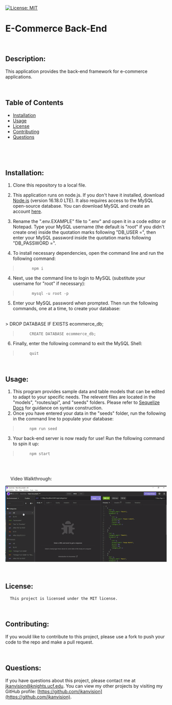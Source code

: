 [![License: MIT](https://img.shields.io/badge/License-MIT-yellow.svg)](https://opensource.org/licenses/MIT)
  
  # E-Commerce Back-End
  <br>

  

  ## Description: 
  This application provides the back-end framework for e-commerce applications. 
  &nbsp;
  &nbsp;

  &nbsp;
  &nbsp;
  ## Table of Contents
  - [Installation](#installation)
  - [Usage](#usage)
  - [License](#license)
  - [Contributing](#contributing)
  - [Questions](#questions)
  <br>

  &nbsp;
  &nbsp;
  ## Installation:
  1. Clone this repository to a local file.

  2. This application runs on node.js. If you don't have it installed, download [Node.js](https://nodejs.org/en/) (version 16.18.0 LTE). It also requires access to the MySQL open-source database. You can download MySQL and create an account [here](https://www.mysql.com/).

  3. Rename the ".env.EXAMPLE" file to ".env" and open it in a code editor or Notepad. Type your MySQL username (the default is "root" if you didn't create one) inside the quotation marks following "DB_USER =", then enter your MySQL password inside the quotation marks following "DB_PASSWORD =".

  3. To install necessary dependencies, open the command line and run the following command:
  >           npm i
  
  
  4. Next, use the command line to login to MySQL (substitute your username for "root" if necessary):

  >           mysql -u root -p

  5. Enter your MySQL password when prompted. Then run the following commands, one at a time, to create your database:
  <br>
  >          DROP DATABASE IF EXISTS ecommerce_db;

 <br>   

  >          CREATE DATABASE ecommerce_db;

  6. Finally, enter the following command to exit the MySQL Shell:

  >          quit


  &nbsp;
  &nbsp;
  ## Usage:
  1. This program provides sample data and table models that can be edited to adapt to your specific needs. The relevent files are located in the "models", "routes/api", and "seeds" folders. Please refer to [Sequelize Docs](https://sequelize.org/docs/v6/) for guidance on syntax construction.
  2. Once you have entered your data in the "seeds" folder, run the following in the command line to populate your database:

  >          npm run seed

  3. Your back-end server is now ready for use! Run the following command to spin it up:

  >          npm start
  <br>
  &nbsp;
  &nbsp;

  &nbsp;
  &nbsp;
  Video Walkthrough:

  [![Video walkthrough demonstrating the functionality of the application](images/walkthrough-scrnshot.png)](https://drive.google.com/file/d/1rN_Wgi-CyruV6yYZAOyjUCAe0oRhMqDj/view)
  
  &nbsp;
  &nbsp;
  ## License:
      This project is licensed under the MIT license.

    
  &nbsp;
  &nbsp;

  ## Contributing:
  If you would like to contribute to this project, please use a fork to push your code to the repo and make a pull request.
  &nbsp;
  &nbsp;


  &nbsp;
  &nbsp;
  ## Questions:
  If you have questions about this project, please contact me at [jkanvision@knights.ucf.edu](mailto:jkanvision@knights.ucf.edu). You can view my other projects by visiting my GitHub profile: [https://github.com/jkanvision](https://github.com/jkanvision).